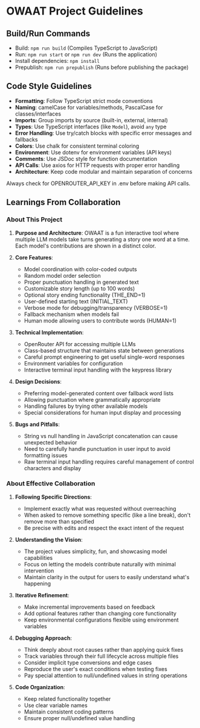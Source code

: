 # OWAAT Project Guidelines

## Build/Run Commands
- Build: `npm run build` (Compiles TypeScript to JavaScript)
- Run: `npm run start` or `npm run dev` (Runs the application)
- Install dependencies: `npm install`
- Prepublish: `npm run prepublish` (Runs before publishing the package)

## Code Style Guidelines
- **Formatting**: Follow TypeScript strict mode conventions
- **Naming**: camelCase for variables/methods, PascalCase for classes/interfaces
- **Imports**: Group imports by source (built-in, external, internal)
- **Types**: Use TypeScript interfaces (like `Model`), avoid `any` type
- **Error Handling**: Use try/catch blocks with specific error messages and fallbacks
- **Colors**: Use chalk for consistent terminal coloring
- **Environment**: Use dotenv for environment variables (API keys)
- **Comments**: Use JSDoc style for function documentation
- **API Calls**: Use axios for HTTP requests with proper error handling
- **Architecture**: Keep code modular and maintain separation of concerns

Always check for OPENROUTER_API_KEY in .env before making API calls.

## Learnings From Collaboration

### About This Project
1. **Purpose and Architecture**: OWAAT is a fun interactive tool where multiple LLM models take turns generating a story one word at a time. Each model's contributions are shown in a distinct color.

2. **Core Features**:
   - Model coordination with color-coded outputs
   - Random model order selection
   - Proper punctuation handling in generated text
   - Customizable story length (up to 100 words)
   - Optional story ending functionality (THE_END=1)
   - User-defined starting text (INITIAL_TEXT)
   - Verbose mode for debugging/transparency (VERBOSE=1)
   - Fallback mechanism when models fail
   - Human mode allowing users to contribute words (HUMAN=1)

3. **Technical Implementation**:
   - OpenRouter API for accessing multiple LLMs
   - Class-based structure that maintains state between generations
   - Careful prompt engineering to get useful single-word responses
   - Environment variables for configuration
   - Interactive terminal input handling with the keypress library

4. **Design Decisions**:
   - Preferring model-generated content over fallback word lists
   - Allowing punctuation where grammatically appropriate
   - Handling failures by trying other available models
   - Special considerations for human input display and processing

5. **Bugs and Pitfalls**:
   - String vs null handling in JavaScript concatenation can cause unexpected behavior
   - Need to carefully handle punctuation in user input to avoid formatting issues
   - Raw terminal input handling requires careful management of control characters and display

### About Effective Collaboration
1. **Following Specific Directions**:
   - Implement exactly what was requested without overreaching
   - When asked to remove something specific (like a line break), don't remove more than specified
   - Be precise with edits and respect the exact intent of the request

2. **Understanding the Vision**:
   - The project values simplicity, fun, and showcasing model capabilities
   - Focus on letting the models contribute naturally with minimal intervention
   - Maintain clarity in the output for users to easily understand what's happening

3. **Iterative Refinement**:
   - Make incremental improvements based on feedback
   - Add optional features rather than changing core functionality
   - Keep environmental configurations flexible using environment variables

4. **Debugging Approach**:
   - Think deeply about root causes rather than applying quick fixes
   - Track variables through their full lifecycle across multiple files
   - Consider implicit type conversions and edge cases
   - Reproduce the user's exact conditions when testing fixes
   - Pay special attention to null/undefined values in string operations

5. **Code Organization**:
   - Keep related functionality together
   - Use clear variable names
   - Maintain consistent coding patterns
   - Ensure proper null/undefined value handling